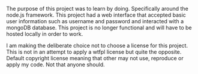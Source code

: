 
The purpose of this project was to learn by doing. Specifically around the node.js framework. 
This project had a web interface that accepted basic user information such as username and password and interacted with a mongoDB database. This project is no longer functional and will have to be hosted locally in order to work. 

I am making the deliberate choice not to choose a license for this project. This is not in an attempt to apply a wtfpl license but quite the opposite.
Default copyright license meaning that other may not use, reproduce or apply my code. Not that anyone should. 


